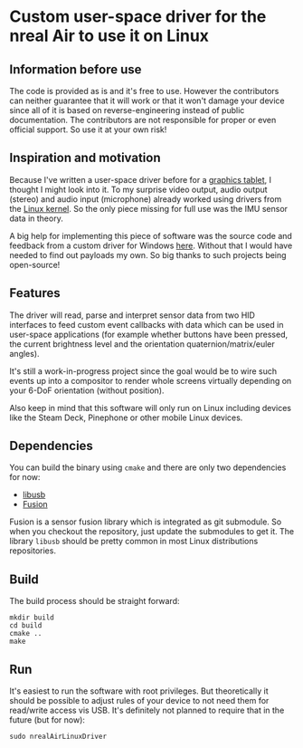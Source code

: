 # Custom user-space driver for the nreal Air to use it on Linux

## Information before use

The code is provided as is and it's free to use. However the contributors can neither guarantee that 
it will work or that it won't damage your device since all of it is based on reverse-engineering 
instead of public documentation. The contributors are not responsible for proper or even official 
support. So use it at your own risk!

## Inspiration and motivation

Because I've written a user-space driver before for a [graphics tablet](https://gitlab.com/TheJackiMonster/HuionGT191LinuxDriver), 
I thought I might look into it. To my surprise video output, audio output (stereo) and audio input (microphone) already 
worked using drivers from the [Linux kernel](https://linux-hardware.org/?id=usb:3318-0424). So the only piece missing 
for full use was the IMU sensor data in theory.

A big help for implementing this piece of software was the source code and feedback from a custom 
driver for Windows [here](https://github.com/MSmithDev/AirAPI_Windows/). Without that I would have 
needed to find out payloads my own. So big thanks to such projects being open-source!

## Features

The driver will read, parse and interpret sensor data from two HID interfaces to feed custom event 
callbacks with data which can be used in user-space applications (for example whether buttons have 
been pressed, the current brightness level and the orientation quaternion/matrix/euler angles).

It's still a work-in-progress project since the goal would be to wire such events up into a 
compositor to render whole screens virtually depending on your 6-DoF orientation (without position).

Also keep in mind that this software will only run on Linux including devices like the Steam Deck, 
Pinephone or other mobile Linux devices.

## Dependencies

You can build the binary using `cmake` and there are only two dependencies for now:
 - [libusb](https://libusb.info/)
 - [Fusion](https://github.com/xioTechnologies/Fusion)

Fusion is a sensor fusion library which is integrated as git submodule. So when you checkout the 
repository, just update the submodules to get it. The library `libusb` should be pretty common in 
most Linux distributions repositories.

## Build

The build process should be straight forward:

```
mkdir build
cd build
cmake ..
make
```

## Run

It's easiest to run the software with root privileges. But theoretically it should be possible to 
adjust rules of your device to not need them for read/write access vis USB. It's definitely not 
planned to require that in the future (but for now):

```
sudo nrealAirLinuxDriver
```
